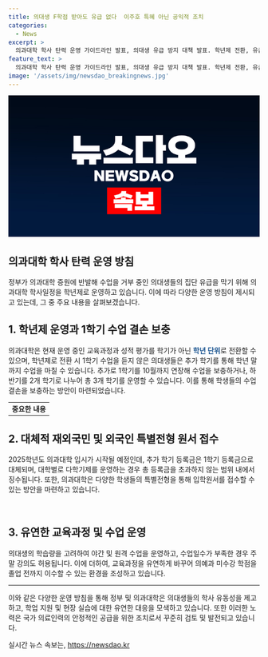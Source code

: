 ```yaml
---
title: 의대생 F학점 받아도 유급 없다  이주호 특혜 아닌 공익적 조치
categories:
  - News
excerpt: >
  의과대학 학사 탄력 운영 가이드라인 발표, 의대생 유급 방지 대책 발표. 학년제 전환, 유급 완화, 추가 학기 등록금 면제 등으로 학사 일정 유연화. 의대생의 집단행동으로 발생한 학사 운영 차질을 해소하기 위한 조치. 각 대학은 학기 대신 학년 단위로 운영 가능. 수업 결손에 따른 추가 학기 등록금은 1학기 등록금으로 대체. 의예과 미수강 학점 유연하게 처리. 학년 말까지 수업 가능하도록 1학기 연장 제안. 추가로 야간·원격수업, 주말 강의, 계절학기 등 다양한 대책 제시. 
feature_text: >
  의과대학 학사 탄력 운영 가이드라인 발표, 의대생 유급 방지 대책 발표. 학년제 전환, 유급 완화, 추가 학기 등록금 면제 등으로 학사 일정 유연화. 의대생의 집단행동으로 발생한 학사 운영 차질을 해소하기 위한 조치. 각 대학은 학기 대신 학년 단위로 운영 가능. 수업 결손에 따른 추가 학기 등록금은 1학기 등록금으로 대체. 의예과 미수강 학점 유연하게 처리. 학년 말까지 수업 가능하도록 1학기 연장 제안. 추가로 야간·원격수업, 주말 강의, 계절학기 등 다양한 대책 제시. 
image: '/assets/img/newsdao_breakingnews.jpg'
---
```


<p><img src="/assets/img/newsdao_breakingnews.jpg" alt="implanttips 속보" /></p>

<h2 data-ke-size="size26">의과대학 학사 탄력 운영 방침</h2>

<p data-ke-size="size16">정부가 의과대학 증원에 반발해 수업을 거부 중인 의대생들의 집단 유급을 막기 위해 의과대학 학사일정을 학년제로 운영하고 있습니다. 이에 따라 다양한 운영 방침이 제시되고 있는데, 그 중 주요 내용을 살펴보겠습니다.</p>

<h2 data-ke-size="size24">1. 학년제 운영과 1학기 수업 결손 보충</h2>

<p data-ke-size="size16">의과대학은 현재 운영 중인 교육과정과 성적 평가를 학기가 아닌 <b><span style="color: #1a5490;">학년 단위</span></b>로 전환할 수 있으며, 학년제로 전환 시 1학기 수업을 듣지 않은 의대생들은 추가 학기를 통해 학년 말까지 수업을 마칠 수 있습니다. 추가로 1학기를 10월까지 연장해 수업을 보충하거나, 하반기를 2개 학기로 나누어 총 3개 학기를 운영할 수 있습니다. 이를 통해 학생들의 수업 결손을 보충하는 방안이 마련되었습니다.</p>

<table>
    <tr>
        <td style="text-align: center; height: 17px;"><b>중요한 내용</b></td>
    </tr>
</table>

<h2 data-ke-size="size24">2. 대체적 재외국민 및 외국인 특별전형 원서 접수</h2>

<p data-ke-size="size16">2025학년도 의과대학 입시가 시작될 예정인데, 추가 학기 등록금은 1학기 등록금으로 대체되며, 대학별로 다학기제를 운영하는 경우 총 등록금을 초과하지 않는 범위 내에서 징수됩니다. 또한, 의과대학은 다양한 학생들의 특별전형을 통해 입학원서를 접수할 수 있는 방안을 마련하고 있습니다.</p>

<p data-ke-size="size16">&nbsp;</p>

<h2 data-ke-size="size24">3. 유연한 교육과정 및 수업 운영</h2>

<p data-ke-size="size16">의대생의 학습량을 고려하여 야간 및 원격 수업을 운영하고, 수업일수가 부족한 경우 주말 강의도 허용됩니다. 이에 더하여, 교육과정을 유연하게 바꾸어 의예과 미수강 학점을 졸업 전까지 이수할 수 있는 환경을 조성하고 있습니다.</p>

<hr>

<p data-ke-size="size16">이와 같은 다양한 운영 방침을 통해 정부 및 의과대학은 의대생들의 학사 유동성을 제고하고, 학업 지원 및 현장 실습에 대한 유연한 대응을 모색하고 있습니다. 또한 이러한 노력은 국가 의료인력의 안정적인 공급을 위한 조치로서 꾸준히 검토 및 발전되고 있습니다.</p>
실시간 뉴스 속보는, <a href="https://newsdao.kr" rel="dofollow">https://newsdao.kr</a>


